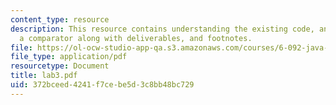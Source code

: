 ```yaml
---
content_type: resource
description: This resource contains understanding the existing code, and writting
  a comparator along with deliverables, and footnotes.
file: https://ol-ocw-studio-app-qa.s3.amazonaws.com/courses/6-092-java-preparation-for-6-170-january-iap-2006/372bceed4241f7cebe5d3c8bb48bc729_lab3.pdf
file_type: application/pdf
resourcetype: Document
title: lab3.pdf
uid: 372bceed-4241-f7ce-be5d-3c8bb48bc729
---
```

